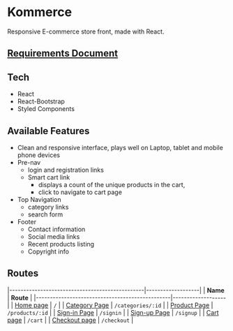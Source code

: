 # Kommerce

Responsive E-commerce store front, made with React.

## [Requirements Document](./requirements.md)

## Tech
- React
- React-Bootstrap
- Styled Components

## Available Features
- Clean and responsive interface, plays well on Laptop, tablet and mobile phone devices
- Pre-nav
  - login and registration links
  - Smart cart link
    - displays a count of the unique products in the cart,
    - click to navigate to cart page
- Top Navigation
  - category links
  - search form
- Footer
  - Contact information
  - Social media links
  - Recent products listing
  - Copyright info

## Routes
|------------------------------------------------|-------------------|
| **Name**                                       |  **Route**        |
|------------------------------------------------|-------------------|
| [Home page](./src/pages/Home/index.js)         | `/`               |
| [Category Page](./src/pages/Category/index.js) | `/categories/:id` |
| [Product Page](./src/pages/Product/index.js)   | `/products/:id`   |
| [Sign-in Page](./src/pages/Login/index.js)     | `/signin`         |
| [Sign-up Page](./src/pages/Register/index.js)  | `/signup`         |
| [Cart page](./src/pages/Cart/index.js)         | `/cart`           |
| [Checkout page](./src/pages/Checkout/index.js) | `/checkout`       |
